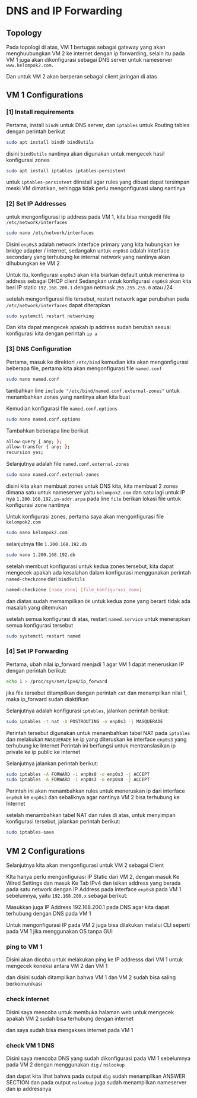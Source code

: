 # DNS and IP Forwarding

## Topology

Pada topologi di atas, VM 1 bertugas sebagai gateway yang akan menghuubungkan VM 2 ke internet dengan ip forwarding, selain itu pada VM 1 juga akan dikonfigurasi sebagai DNS server untuk nameserver `www.kelompok2.com.`

Dan untuk VM 2 akan berperan sebagai client jaringan di atas

## VM 1 Configurations

### [1] Install requirements

Pertama, install `bind9` untuk DNS server, dan `iptables` untuk Routing tables dengan perintah berikut

```bash
sudo apt install bind9 bind9utils
```

disini `bind9utils` nantinya akan digunakan untuk mengecek hasil konfigurasi zones

```bash
sudo apt install iptables iptables-persistent
```

untuk `iptables-persistent` diinstall agar rules yang dibuat dapat tersimpan meski VM dimatikan, sehingga tidak perlu mengonfigurasi ulang nantinya

### [2] Set IP Addresses

untuk mengonfigurasi ip address pada VM 1, kita bisa mengedit file `/etc/network/interfaces`

```bash
sudo nano /etc/network/interfaces
```

Disini `enp0s3` adalah network interface primary yang kita hubungkan ke bridge adapter / internet, sedangakn untuk `enp0s8` adalah interface secondary yang terhubung ke internal network yang nantinya akan dihubungkan ke VM 2

Untuk itu, konfigurasi `enp0s3` akan kita biarkan default untuk menerima ip address sebagai DHCP client
Sedangkan untuk konfigurasi `enp0s8` akan kita beri IP static `192.168.200.1` dengan netmask `255.255.255.0` atau /24

setelah mengonfigurasi file tersebut, restart network agar perubahan pada `/etc/network/interfaces` dapat diterapkan

```bash
sudo systemctl restart networking
```

Dan kita dapat mengecek apakah ip address sudah berubah sesuai konfigurasi kita dengan perintah `ip a`

### [3] DNS Configuration

Pertama, masuk ke direktori `/etc/bind` kemudian kita akan mengonfigurasi beberapa file, pertama kita akan mengonfigurasi file `named.conf`

```bash
sudo nano named.conf
```

tambahkan line `include "/etc/bind/named.conf.external-zones"` untuk menambahkan zones yang nantinya akan kita buat

Kemudian konfigurasi file `named.conf.options`

```bash
sudo nano named.conf.options
```

Tambahkan beberapa line berikut

```bash
allow-query { any; };
allow-transfer { any; };
recursion yes;
```

Selanjutnya adalah file `named.conf.external-zones`

```bash
sudo nano named.conf.external-zones
```

disini kita akan membuat zones untuk DNS kita, kita membuat 2 zones dimana satu untuk nameserver yaitu `kelompok2.com` dan satu lagi untuk IP nya `1.200.168.192.in-addr.arpa`
pada line `file` berikan lokasi file untuk konfigurasi zone nantinya

Untuk konfigurasi zones, pertama saya akan mengonfigurasi file `kelompok2.com`

```bash
sudo nano kelompok2.com
```

selanjutnya file `1.200.168.192.db`

```bash
sudo nano 1.200.168.192.db
```

setelah membuat konfigurasi untuk kedua zones tersebut, kita dapat mengecek apakah ada kesalahan dalam konfigurasi menggunakan perintah `named-checkzone` dari `bind9utils`

```bash
named-checkzone [nama_zone] [file_konfigurasi_zone]
```

dan diatas sudah memampilkan `OK` untuk kedua zone yang berarti tidak ada masalah yang ditemukan

setelah semua konfigurasi di atas, restart `named.service` untuk menerapkan semua konfigurasi tersebut

```bash
sudo systemctl restart named
```

### [4] Set IP Forwarding

Pertama, ubah nilai ip_forward menjadi 1 agar VM 1 dapat meneruskan IP dengan perintah berikut:

```bash
echo 1 > /proc/sys/net/ipv4/ip_forward
```

jika file tersebut ditampilkan dengan perintah `cat` dan menampilkan nilai 1, maka ip_forward sudah diaktifkan

Selanjutnya adalah konfigurasi `iptables`, jalankan perintah berikut:

```bash
sudo iptables -t nat -A POSTROUTING -o enp0s3 -j MASQUERADE
```

Perintah tersebut digunakan untuk menambahkan tabel NAT pada `iptables` dan melakukan `MASQUERADE` ke ip yang diteruskan ke interface `enp0s3` yang terhubung ke Internet
Perintah ini berfungsi untuk mentranslasikan ip private ke ip public ke internet 

Selanjutnya jalankan perintah berikut:

```bash
sudo iptables -A FORWARD -i enp0s8 -o enp0s3 -j ACCEPT
sudo iptables -A FORWARD -i enp0s3 -o enp0s8 -j ACCEPT
```

Perintah ini akan menambahkan rules untuk meneruskan ip dari interface `enp0s8` ke `enp0s3` dan sebaliknya agar nantinya VM 2 bisa terhubung ke Internet

setelah menambahkan tabel NAT dan rules di atas, untuk menyimpan konfigurasi tersebut, jalankan perintah berikut:

```bash
sudo iptables-save
```

## VM 2 Configurations

Selanjutnya kita akan mengonfigurasi untuk VM 2 sebagai Client

KIta hanya perlu mengonfigurasi IP Static dari VM 2, dengan masuk Ke Wired Settings dan masuk Ke Tab IPv4 dan isikan address yang berada pada satu network dengan IP Address pada interface `enp0s8` pada VM 1 sebelumnya, yaitu `192.168.200.x` sebagai berikut:

Masukkan juga IP Address 192.168.200.1 pada DNS agar kita dapat terhubung dengan DNS pada VM 1

Untuk mengonfigurasi IP pada VM 2 juga bisa dilakukan melalui CLI seperti pada VM 1 jika menggunakan OS tanpa GUI

### ping to VM 1

Disini akan dicoba untuk melakukan ping ke IP addresss dari VM 1 untuk mengecek koneksi antara VM 2 dan VM 1

dan disini sudah ditampilkan bahwa VM 1 dan VM 2 sudah bisa saling berkomunikasi

### check internet

Disini saya mencoba untuk membuka halaman web untuk mengecek apakah VM 2 sudah bisa terhubung dengan internet

dan saya sudah bisa mengakses internet pada VM 1

### check VM 1 DNS

Disini saya mencoba DNS yang sudah dikonfigurasi pada VM 1 sebelumnya pada VM 2 dengan menggunakan `dig` / `nslookup`

dan dapat kita lihat bahwa pada output `dig` sudah menampilkan ANSWER SECTION dan pada output `nslookup` juga sudah menampilkan nameserver dan ip addressnya



